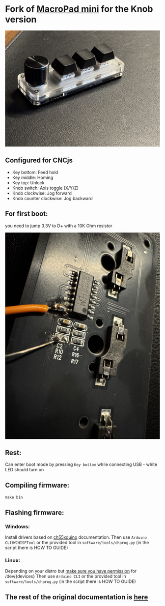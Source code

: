 # Fork of [MacroPad mini](https://github.com/wagiminator/CH552-Macropad-mini/) for the Knob version

![Macropad_knob.jpg](https://raw.githubusercontent.com/Puding07/CH552-Macropad-mini-cncjs/main/documentation/Macropad_knob.jpg)

## Configured for CNCjs

- Key bottom: Feed hold
- Key middle: Homing
- Key top:    Unlock
- Knob switch: Axis toggle (X/Y/Z)
- Knob clockwise: Jog forward
- Knob counter clockwise: Jog backward

## For first boot:
you need to jump 3.3V to D+ with a 10K Ohm resistor

![Awful_boot_soldering.jpg](https://raw.githubusercontent.com/Puding07/CH552-Macropad-mini-cncjs/main/documentation/Awful_boot_soldering.jpg)

## Rest:
Can enter boot mode by pressing `Key bottom` while connecting USB - white LED should turn on

## Compiling firmware:
`make bin`

## Flashing firmware:

### Windows:
Install drivers based on [ch55xduino](https://github.com/DeqingSun/ch55xduino?tab=readme-ov-file#driver-for-windows) documentation.
Then use `Arduino CLI`/`WCHISPTool` or the provided tool in `software/tools/chprog.py` (in the script there is HOW TO GUIDE)

### Linux:
Depending on your distro but [make sure you have permission](https://www.reddit.com/r/linux/comments/2j43jl/how_to_make_arduino_ide_and_arch_linux_communicate/) for /dev/{devices}
Then use `Arduino CLI` or the provided tool in `software/tools/chprog.py` (in the script there is HOW TO GUIDE)

## The rest of the original documentation is [here](https://github.com/wagiminator/CH552-Macropad-mini/?tab=readme-ov-file#ch552e-macropad-mini)